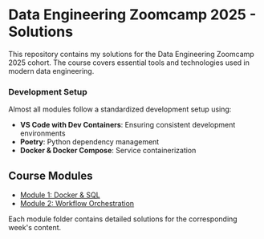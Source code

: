# Data Engineering Zoomcamp 2025 - Solutions

This repository contains my solutions for the Data Engineering Zoomcamp 2025 cohort. The course covers essential tools and technologies used in modern data engineering.

### Development Setup

Almost all modules follow a standardized development setup using:
- **VS Code with Dev Containers**: Ensuring consistent development environments
- **Poetry**: Python dependency management
- **Docker & Docker Compose**: Service containerization

## Course Modules

- [Module 1: Docker & SQL](https://github.com/damarals/dez2025/tree/main/01-docker-terraform)
- [Module 2: Workflow Orchestration](https://github.com/damarals/dez2025/tree/main/02-workflow-orchestration)

Each module folder contains detailed solutions for the corresponding week's content.